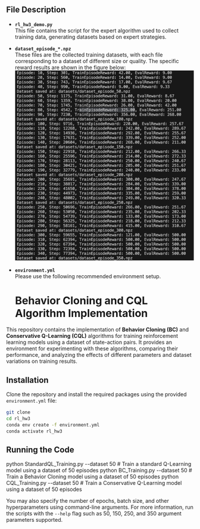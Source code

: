<!-- README.MD File -->

## File Description

- **`rl_hw3_demo.py`**  
  This file contains the script for the expert algorithm used to collect training data, generating datasets based on expert strategies.

- **`dataset_episode_*.npz`**  
  These files are the collected training datasets, with each file corresponding to a dataset of different size or quality. The specific reward results are shown in the figure below:  
  ![](reward.png)

- **`environment.yml`**  
  Please use the following recommended environment setup.


  # Behavior Cloning and CQL Algorithm Implementation

This repository contains the implementation of **Behavior Cloning (BC)** and **Conservative Q-Learning (CQL)** algorithms for training reinforcement learning models using a dataset of state-action pairs. It provides an environment for experimenting with these algorithms, comparing their performance, and analyzing the effects of different parameters and dataset variations on training results.


## Installation

Clone the repository and install the required packages using the provided `environment.yml` file:

```bash
git clone
cd rl_hw3
conda env create -f environment.yml
conda activate rl_hw3
```

## Running the Code
python StandardQL_Training.py --dataset 50      # Train a standard Q-Learning model using a dataset of 50 episodes
python BC_Training.py --dataset 50              # Train a Behavior Cloning model using a dataset of 50 episodes
python CQL_Training.py --dataset 50             # Train a Conservative Q-Learning model using a dataset of 50 episodes

You may also specify the number of epochs, batch size, and other hyperparameters using command-line arguments. For more information, run the scripts with the `--help` flag such as 50, 150, 250, and 350 argument parameters supported.
